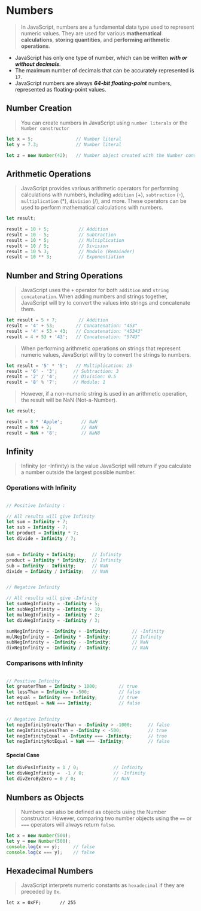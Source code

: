 # Numbers
> In JavaScript, numbers are a fundamental data type used to represent numeric values. They are used for various **mathematical calculations**, **storing quantities**, and p**erforming arithmetic operations**.

- JavaScript has only one type of number, which can be written ***with or without decimals***.
- The maximum number of decimals that can be accurately represented is `17`.
- JavaScript numbers are always ***64-bit floating-point*** numbers, represented as floating-point values.
  
## Number Creation
> You can create numbers in JavaScript using `number literals` or the `Number constructor`

```js
let x = 5;                // Number literal
let y = 7.3;              // Number literal

let z = new Number(42);   // Number object created with the Number constructor
```

## Arithmetic Operations
> JavaScript provides various arithmetic operators for performing calculations with numbers, including `addition` (+), `subtraction` (-), `multiplication` (*), `division` (/), and more. These operators can be used to perform mathematical calculations with numbers.

```js
let result;

result = 10 + 5;           // Addition
result = 10 - 5;           // Subtraction
result = 10 * 5;           // Multiplication
result = 10 / 5;           // Division
result = 10 % 3;           // Modulo (Remainder)
result = 10 ** 3;          // Exponentiation
```

## Number and String Operations
> JavaScript uses the `+` operator for both `addition` and `string concatenation`. When adding numbers and strings together, JavaScript will try to convert the values into strings and concatenate them.

```js
let result = 5 + 7;        // Addition
result = '4' + 53;        // Concatenation: "453"
result = '4' + 53 + 43;   // Concatenation: "45343"
result = 4 + 53 + '43';   // Concatenation: "5743"
```

> When performing arithmetic operations on strings that represent numeric values, JavaScript will try to convert the strings to numbers.

```js
let result = '5' * '5';   // Multiplication: 25
result = '6' - '3';      // Subtraction: 3
result = '2' / '4';      // Division: 0.5
result = '8' % '7';      // Modulo: 1
```

> However, if a non-numeric string is used in an arithmetic operation, the result will be NaN (Not-a-Number).

```js
let result;

result = 8 * 'Apple';       // NaN
result = NaN + 2;           // NaN
result = NaN + '8';         // NaN8
```


## Infinity
> Infinity (or -Infinity) is the value JavaScript will return if you calculate a number outside the largest possible number.

### Operations with Infinity


```javascript

// Positive Infinity : 

// All results will give Infinity
let sum = Infinity + 7;
let sub = Infinity - 7;
let product = Infinity * 7;
let divide = Infinity / 7;


sum = Infinity + Infinity;      // Infinity
product = Infinity * Infinity;  // Infinity
sub = Infinity - Infinity;      // NaN
divide = Infinity / Infinity;   // NaN


// Negative Infinity

// All results will give -Infinity
let sumNegInfinity = -Infinity + 5;
let subNegInfinity = -Infinity - 10;
let mulNegInfinity = -Infinity * 2;
let divNegInfinity = -Infinity / 3;

sumNegInfinity = -Infinity + -Infinity;        // -Infinity
mulNegInfinity = -Infinity * -Infinity;        // Infinity
subNegInfinity = -Infinity - -Infinity;        // NaN
divNegInfinity = -Infinity / -Infinity;        // NaN

```

### Comparisons with Infinity

```js

// Positive Infinity
let greaterThan = Infinity > 1000;        // true
let lessThan = Infinity < -500;           // false
let equal = Infinity === Infinity;        // true
let notEqual = NaN === Infinity;          // false


// Negative Infinity
let negInfinityGreaterThan = -Infinity > -1000;      // false
let negInfinityLessThan = -Infinity < -500;          // true
let negInfinityEqual = -Infinity === -Infinity;      // true
let negInfinityNotEqual = NaN === -Infinity;         // false

```

#### Special Case
```js
let divPosInfinity = 1 / 0;             // Infinity
let divNegInfinity =  -1 / 0;           // -Infinity
let divZeroByZero = 0 / 0;              // NaN

```

## Numbers as Objects
> Numbers can also be defined as objects using the Number constructor. However, comparing two number objects using the `==` or `===` operators will always return `false`.

```js
let x = new Number(500);
let y = new Number(500);
console.log(x == y);     // false
console.log(x === y);    // false

```

## Hexadecimal Numbers
> JavaScript interprets numeric constants as `hexadecimal` if they are preceded by `0x`.

```JS
let x = 0xFF;       // 255
```